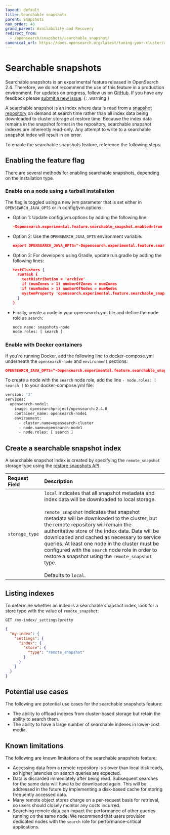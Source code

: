 ```yaml
---
layout: default
title: Searchable snapshots
parent: Snapshots
nav_order: 40
grand_parent: Availability and Recovery
redirect_from: 
  - /opensearch/snapshots/searchable_snapshot/
canonical_url: https://docs.opensearch.org/latest/tuning-your-cluster/availability-and-recovery/snapshots/searchable_snapshot/
---
```


# Searchable snapshots

Searchable snapshots is an experimental feature released in OpenSearch 2.4. Therefore, we do not recommend the use of this feature in a production environment. For updates on progress, follow us on [GitHub](https://github.com/opensearch-project/OpenSearch/issues/3739). If you have any feedback please [submit a new issue](https://github.com/opensearch-project/OpenSearch/issues/new/choose).
{: .warning }

A searchable snapshot is an index where data is read from a [snapshot repository]({{site.url}}{{site.baseurl}}/opensearch/snapshots/snapshot-restore/#register-repository) on demand at search time rather than all index data being downloaded to cluster storage at restore time. Because the index data remains in the snapshot format in the repository, searchable snapshot indexes are inherently read-only. Any attempt to write to a searchable snapshot index will result in an error.

To enable the searchable snapshots feature, reference the following steps.

## Enabling the feature flag

There are several methods for enabling searchable snapshots, depending on the installation type.

### Enable on a node using a tarball installation

The flag is toggled using a new jvm parameter that is set either in `OPENSEARCH_JAVA_OPTS` or in config/jvm.options:

- Option 1: Update config/jvm.options by adding the following line:

    ```json
    -Dopensearch.experimental.feature.searchable_snapshot.enabled=true
    ```

- Option 2: Use the `OPENSEARCH_JAVA_OPTS` environment variable:

    ```json
    export OPENSEARCH_JAVA_OPTS="-Dopensearch.experimental.feature.searchable_snapshot.enabled=true"
    ```
- Option 3: For developers using Gradle, update run.gradle by adding the following lines:

    ```json
    testClusters {
      runTask {
        testDistribution = 'archive'
        if (numZones > 1) numberOfZones = numZones
        if (numNodes > 1) numberOfNodes = numNodes
        systemProperty 'opensearch.experimental.feature.searchable_snapshot.enabled', 'true'
      }
    }
    ```

- Finally, create a node in your opensearch.yml file and define the node role as `search`:

    ```bash
    node.name: snapshots-node
    node.roles: [ search ]
    ```

### Enable with Docker containers

If you're running Docker, add the following line to docker-compose.yml underneath the `opensearch-node` and `environment` sections:

```json
OPENSEARCH_JAVA_OPTS="-Dopensearch.experimental.feature.searchable_snapshot.enabled=true" # Enables searchable snapshot
```

To create a node with the `search` node role, add the line `- node.roles: [ search ]` to your docker-compose.yml file:

```bash
version: '3'
services:
  opensearch-node1:
    image: opensearchproject/opensearch:2.4.0
    container_name: opensearch-node1
    environment:
      - cluster.name=opensearch-cluster
      - node.name=opensearch-node1
      - node.roles: [ search ]
```

## Create a searchable snapshot index

A searchable snapshot index is created by specifying the `remote_snapshot` storage type using the [restore snapshots API]({{site.url}}{{site.baseurl}}/opensearch/snapshots/snapshot-restore/#restore-snapshots).

Request Field | Description
:--- | :---
`storage_type` | `local` indicates that all snapshot metadata and index data will be downloaded to local storage. <br /><br > `remote_snapshot` indicates that snapshot metadata will be downloaded to the cluster, but the remote repository will remain the authoritative store of the index data. Data will be downloaded and cached as necessary to service queries. At least one node in the cluster must be configured with the `search` node role in order to restore a snapshot using the `remote_snapshot` type. <br /><br > Defaults to `local`.

## Listing indexes

To determine whether an index is a searchable snapshot index, look for a store type with the value of `remote_snapshot`:

```
GET /my-index/_settings?pretty
```

```json
{
  "my-index": {
    "settings": {
      "index": {
        "store": {
          "type": "remote_snapshot"
        }
      }
    }
  }
}
```

## Potential use cases

The following are potential use cases for the searchable snapshots feature:

- The ability to offload indexes from cluster-based storage but retain the ability to search them.
- The ability to have a large number of searchable indexes in lower-cost media.

## Known limitations

The following are known limitations of the searchable snapshots feature:

- Accessing data from a remote repository is slower than local disk reads, so higher latencies on search queries are expected.
- Data is discarded immediately after being read. Subsequent searches for the same data will have to be downloaded again. This will be addressed in the future by implementing a disk-based cache for storing frequently accessed data.
- Many remote object stores charge on a per-request basis for retrieval, so users should closely monitor any costs incurred.
- Searching remote data can impact the performance of other queries running on the same node. We recommend that users provision dedicated nodes with the `search` role for performance-critical applications.